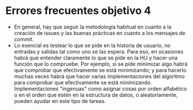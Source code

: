 # Errores frecuentes objetivo 4

* En general, hay que seguir la metodología habitual en cuanto a la creación de
  issues y las buenas prácticas en cuanto a los mensajes de commit.
* Lo esencial es testear lo que se pide en la historia de usuario, no entradas
  y salidas tal como uno se las espera. Para eso, en ocasiones habrá que
  entender claramente lo que se pide en la HU y hacer una función que lo
  compruebe. Por ejemplo, si se pide minimizar algo habrá que comprobar que
  efectivamente se está minimizando; y para hacerlo muchas veces habrá que hacer
  varias implementaciones del algoritmo para comprobar que efectivamente se está
  minimizando. Implementaciones "ingenuas" como asignar cosas por orden
  alfabético o en el orden que estén en la estructura de datos, o
  aleatoriamente, pueden ayudar en este tipo de tareas.
